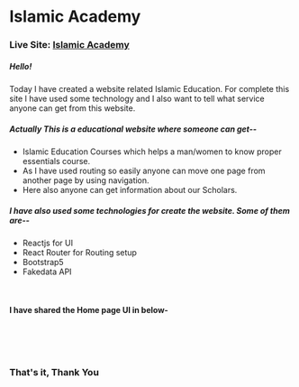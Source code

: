 # Islamic Academy
<h3>Live Site: <a target="_blank" href="https://islamic-academy.netlify.app/">Islamic Academy</a></h3>
<h5>Hello!</h5>
<p>Today I have created a website related Islamic Education. For complete this site I have used some technology and I
        also want to tell what service anyone can get from this website.</p>
<h5>Actually This is a educational website where someone can get--</h5>
<ul>
        <li>
                Islamic Education Courses which helps a man/women to know proper essentials course.
        </li>
        <li>
                As I have used routing so easily anyone can move one page from another page by using navigation.
        </li>
        <li>
                Here also anyone can get information about our Scholars.
        </li>
</ul>
<h5>I have also used some technologies for create the website. Some of them are--</h5>
<ul>
        <li>
                Reactjs for UI
        </li>
        <li>
                React Router for Routing setup
        </li>
        <li>
                Bootstrap5
        </li>
        <li>
                Fakedata API
        </li>
</ul>
<br>
<h4>I have shared the Home page UI in below-</h4>
<br> <br>
<img src="https://i.ibb.co/BZZw1bR/islamic-academy.png" alt="">
<br><br>
<h3>That's it, Thank You</h3>